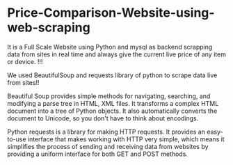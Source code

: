 # Price-Comparison-Website-using-web-scraping

It is a Full Scale Website using Python and mysql as backend scrapping data from sites in real time and always give the current live price of any item or device. !!!

We used BeautifulSoup and requests library of python to scrape data live from sites!!


Beautiful Soup provides simple methods for navigating, searching, and modifying a parse tree in HTML, XML files. It transforms a complex HTML document into a tree of Python objects. It also automatically converts the document to Unicode, so you don't have to think about encodings.


Python requests is a library for making HTTP requests. It provides an easy-to-use interface that makes working with HTTP very simple, which means it simplifies the process of sending and receiving data from websites by providing a uniform interface for both GET and POST methods.
